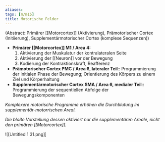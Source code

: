 ```yaml
---
aliases: 
tags: [m/m15]
title: Motorische Felder
---
```

(Abstract::Primärer [[Motorcortex]] (Aktivierung), Prämotorischer Cortex (Initiierung), Supplementärmotorischer Cortex (komplexe Sequenzen))
- **Primärer [[Motorcortex]] M1 / Area 4:**
    1. Aktivierung der Muskulatur der kontralateralen Seite
    2. Aktivierung der [[Neuron]] vor der Bewegung
    3. Kodierung der Kontraktionskraft, Reafferenz
- **Prämotorischer Cortex PMC / Area 6, lateraler Teil**:: Programmierung der initialen Phase der Bewegung; Orientierung des Körpers zu einem Ziel und Körperhaltung
- **Supplementärmotorischer Cortex SMA / Area 6, medialer Teil**:: Programmierung der sequentiellen Abfolge der Bewegungskomponenten

*Komplexere motorische Programme erhöhen die Durchblutung im supplementär-motorrischen Areal.*

*Die bloße Vorstellung dessen aktiviert nur die supplementären Areale, nicht den primären [[Motorcortex]].*


![[Untitled 1 31.png]]
